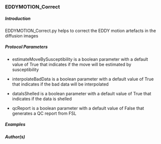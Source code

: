 ### EDDYMOTION_Correct

##### Introduction
EDDYMOTION_Correct.py helps to correct the EDDY motion artefacts in the diffusion images

##### Protocol Parameters

- estimateMoveBySusceptibility is a boolean parameter with a default value of True that indicates if the move will be estimated by susceptibility

- interpolateBadData is a boolean parameter with a default value of True that indicates if the bad data will be interpolated

- dataIsShelled is a boolean parameter with a default value of True that indicates if the data is shelled

- qcReport is a boolean parameter with a default value of False that generates a QC report from FSL

##### Examples


##### Author(s)

